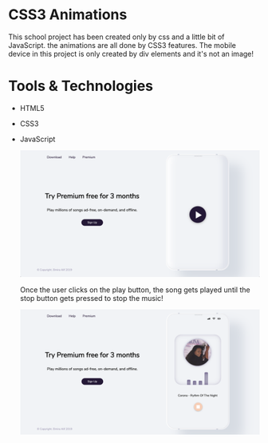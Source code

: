 # CSS3 Animations

This school project has been created only by css and a little bit of JavaScript. the animations are all done by CSS3 features.
The mobile device in this project is only created by div elements and it's not an image!

# Tools & Technologies

- HTML5
- CSS3
- JavaScript

  ![](/1.png)

  Once the user clicks on the play button, the song gets played until the stop button gets pressed to stop the music!
  
  ![](/2.png)
